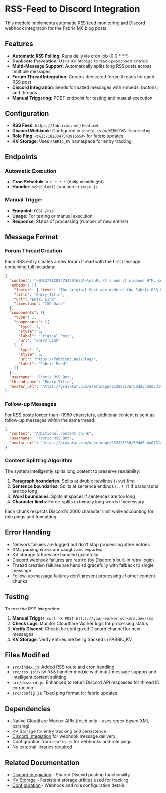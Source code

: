 # RSS-Feed to Discord Integration

This module implements automatic RSS feed monitoring and Discord webhook integration for the Fabric MC blog posts.

## Features

- **Automatic RSS Polling**: Runs daily via cron job (0 0 * * *)
- **Duplicate Prevention**: Uses KV storage to track processed entries
- **Multi-Message Support**: Automatically splits long RSS posts across multiple messages
- **Forum Thread Integration**: Creates dedicated forum threads for each RSS post
- **Discord Integration**: Sends formatted messages with embeds, buttons, and threads
- **Manual Triggering**: POST endpoint for testing and manual execution

## Configuration

- **RSS Feed**: `https://fabricmc.net/feed.xml`
- **Discord Webhook**: Configured in `config.js` as `WEBHOOKS.fabricblog`
- **Role Ping**: `<@&1371820347543916554>` for fabric updates
- **KV Storage**: Uses `FABRIC_KV` namespace for entry tracking

## Endpoints

### Automatic Execution
- **Cron Schedule**: `0 0 * * *` (daily at midnight)
- **Handler**: `scheduled()` function in `index.js`

### Manual Trigger
- **Endpoint**: `POST /rss`
- **Usage**: For testing or manual execution
- **Response**: Status of processing (number of new entries)

## Message Format

### Forum Thread Creation

Each RSS entry creates a new forum thread with the first message containing full metadata:

```json
{
  "content": "<@&1371820347543916554>\n\nFirst chunk of cleaned HTML content",
  "embeds": [{
    "footer": { "text": "The original Post was made on the Fabric RSS-Feed" },
    "title": "Entry Title",
    "url": "Entry Link",
    "timestamp": "ISO Date"
  }],
  "components": [{
    "type": 1,
    "components": [{
      "type": 2,
      "style": 5,
      "label": "Original Post",
      "url": "Entry Link"
    }, {
      "type": 2,
      "style": 5,
      "url": "https://fabricmc.net/blog/",
      "label": "Fabric Feed"
    }]
  }],
  "username": "Fabric RSS Bot",
  "thread_name": "Entry Title",
  "avatar_url": "https://gravatar.com/userimage/252885236/50dd5bda073144e4f2505039bf8bb6a0.jpeg?size=256"
}
```

### Follow-up Messages

For RSS posts longer than ~1950 characters, additional content is sent as follow-up messages within the same thread:

```json
{
  "content": "Additional content chunk",
  "username": "Fabric RSS Bot",
  "avatar_url": "https://gravatar.com/userimage/252885236/50dd5bda073144e4f2505039bf8bb6a0.jpeg?size=256"
}
```

### Content Splitting Algorithm

The system intelligently splits long content to preserve readability:

1. **Paragraph boundaries**: Splits at double newlines (`\n\n`) first
2. **Sentence boundaries**: Splits at sentence endings (`.`, `!`, `?`) if paragraphs are too long
3. **Word boundaries**: Splits at spaces if sentences are too long
4. **Character limits**: Force-splits extremely long words if necessary

Each chunk respects Discord's 2000 character limit while accounting for role pings and formatting.

## Error Handling

- Network failures are logged but don't stop processing other entries
- XML parsing errors are caught and reported
- KV storage failures are handled gracefully
- Discord webhook failures are retried (by Discord's built-in retry logic)
- Thread creation failures are handled gracefully with fallback to single message
- Follow-up message failures don't prevent processing of other content chunks

## Testing

To test the RSS integration:

1. **Manual Trigger**: `curl -X POST https://your-worker.workers.dev/rss`
2. **Check Logs**: Monitor Cloudflare Worker logs for processing status
3. **Verify Discord**: Check the configured Discord channel for new messages
4. **KV Storage**: Verify entries are being tracked in FABRIC_KV

## Files Modified

- `src/index.js`: Added RSS route and cron handling
- `src/rss.js`: New RSS handler module with multi-message support and intelligent content splitting
- `src/discord.js`: Enhanced to return Discord API responses for thread ID extraction
- `src/config.js`: Fixed ping format for fabric updates

## Dependencies

- Native Cloudflare Worker APIs (fetch only - uses regex-based XML parsing)
- [KV Storage](KV_STORAGE.md) for entry tracking and persistence
- [Discord Integration](DISCORD_INTEGRATION.md) for webhook message delivery
- Configuration from `config.js` for webhooks and role pings
- No external libraries required

## Related Documentation

- [Discord Integration](DISCORD_INTEGRATION.md) - Shared Discord posting functionality
- [KV Storage](KV_STORAGE.md) - Persistent storage utilities used for tracking
- [Configuration](README.md#configuration) - Webhook and role configuration details